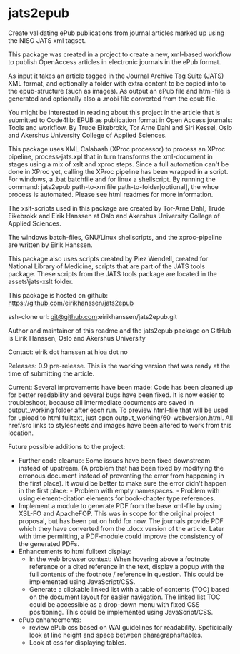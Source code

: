 jats2epub
=========

Create validating ePub publications from journal articles marked up using the NISO JATS xml tagset.

This package was created in a project to create a new, xml-based workflow to publish OpenAccess articles in electronic journals in the ePub format.

As input it takes an article tagged in the Journal Archive Tag Suite (JATS) XML format, and optionally a folder with extra content to be copied into to the epub-structure (such as images). As output an ePub file and html-file is generated and optionally also a .mobi file converted from the epub file.

You might be interested in reading about this project in the article that is submitted to Code4lib: EPUB as publication format in Open Access journals: Tools and workflow. By Trude Eikebrokk, Tor Arne Dahl and Siri Kessel, Oslo and Akershus University College of Applied Sciences.

This package uses XML Calabash (XProc processor) to process an XProc pipeline, process-jats.xpl that in turn transforms the xml-document in stages using a mix of xslt and xproc steps. Since a full automation can't be done in XProc yet, calling the XProc pipeline has been wrapped in a script. For windows, a .bat batchfile and for linux a shellscript. By running the command: jats2epub path-to-xmlfile path-to-folder[optional], the whoe process is automated. Please see html readmes for more information.

The xslt-scripts used in this package are created by Tor-Arne Dahl, Trude Eikebrokk and Eirik Hanssen at Oslo and Akershus University College of Applied Sciences.

The windows batch-files, GNU/Linux shellscripts, and the xproc-pipeline are written by Eirik Hanssen. 

This package also uses scripts created by Piez Wendell, created for National Library of Medicine, scripts that are part of the JATS tools package. These scripts from the JATS tools package are located in the assets\jats-xslt folder.

This package is hosted on github: https://github.com/eirikhanssen/jats2epub

ssh-clone url: git@github.com:eirikhanssen/jats2epub.git

Author and maintainer of this readme and the jats2epub package on GitHub is Eirik Hanssen, Oslo and Akershus University

Contact: eirik dot hanssen at hioa dot no

Releases:
0.9 pre-release. This is the working version that was ready at the time of submitting the article.

Current:
Several improvements have been made: Code has been cleaned up for better readability and several bugs have been fixed.
It is now easier to troubleshoot, because all intermediate documents are saved in output_working folder after each run.
To preview html-file that will be used for upload to html fulltext, just open output_working/60-webversion.html. All 
href/src links to stylesheets and images have been altered to work from this location.

Future possible additions to the project:
- Further code cleanup:
    Some issues have been fixed downstream instead of upstream. (A problem that has been fixed by modifying the 
    erronous document instead of preventing the error from happening in the first place).
    It would be better to make sure the error didn't happen in the first place:
      - Problem with empty namespaces.
      - Problem with using element-citation elements for book-chapter type references.
- Implement a module to generate PDF from the base xml-file by using XSL-FO and ApacheFOP.
    This was in scope for the original project proposal, but has been put on hold for now. The journals provide PDF which
    they have converted from the .docx version of the article. Later with time permitting, a PDF-module could 
    improve the consistency of the generated PDFs.
- Enhancements to html fulltext display:
  - In the web browser context: When hovering above a footnote reference or a cited reference in the text, display a popup
    with the full contents of the footnote / reference in question. This could be implemented using JavaScript/CSS.
  - Generate a clickable linked list with a table of contents (TOC) based on the document layout for easier navigation.       The linked list TOC could be accessible as a drop-down menu with fixed CSS positioning. 
    This could be implemented using JavaScript/CSS.
- ePub enhancements:
  - review ePub css based on WAI guidelines for readability. Speficically look at line height and space between              pharagraphs/tables.
  - Look at css for displaying tables.
